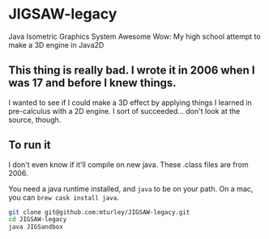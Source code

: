 # JIGSAW-legacy
Java Isometric Graphics System Awesome Wow: My high school attempt to make a 3D engine in Java2D

## This thing is really bad. I wrote it in 2006 when I was 17 and before I knew things.

I wanted to see if I could make a 3D effect by applying things I learned in pre-calculus with a 2D engine.
I sort of succeeded...  don't look at the source, though.

## To run it

I don't even know if it'll compile on new java. These .class files are from 2006.

You need a java runtime installed, and `java` to be on your path. On a mac, you can `brew cask install java`.

```sh
git clone git@github.com:mturley/JIGSAW-legacy.git
cd JIGSAW-legacy
java JIGSandbox
```

